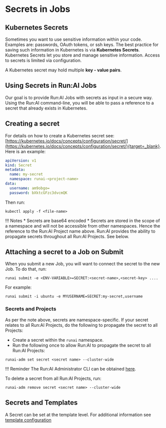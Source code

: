 # Secrets in Jobs

## Kubernetes Secrets

Sometimes you want to use sensitive information within your code. Examples are: passwords, OAuth tokens, or ssh keys. The best practice for saving such information in Kubernetes is via __Kubernetes Secrets__. Kubernetes Secrets let you store and manage sensitive information. Access to secrets is limited via configuration.

A Kubernetes secret may hold multiple __key - value pairs__.

## Using Secrets in Run:AI Jobs

Our goal is to provide Run:AI Jobs with secrets as input in a secure way. Using the Run:AI command-line, you will be able to pass a reference to a secret that already exists in Kubernetes. 

## Creating a secret

For details on how to create a Kubernetes secret see: [https://kubernetes.io/docs/concepts/configuration/secret/](https://kubernetes.io/docs/concepts/configuration/secret/){target=_blank}. Here is an example:

``` YAML
apiVersion: v1
kind: Secret
metadata:
  name: my-secret
  namespace: runai-<project-name>
data:
  username: am9obgo=
  password: bXktcGFzc3dvcmQK
```

Then run:
```
kubectl apply -f <file-name>
```

!!! Notes
    * Secrets are base64 encoded
    * Secrets are stored in the scope of a namespace and will not be accessible from other namespaces. Hence the reference to the Run:AI Project name above. Run:AI provides the ability to propagate secrets throughout all Run:AI Projects. See below.

## Attaching a secret to a Job on Submit

When you submit a new Job, you will want to connect the secret to the new Job. To do that, run:

```
runai submit -e <ENV-VARIABLE>=SECRET:<secret-name>,<secret-key> ....
```

For example:

```
runai submit -i ubuntu -e MYUSERNAME=SECRET:my-secret,username
```


### Secrets and Projects

<!-- !!! Important
    The feature described below is not enabled by default in Run:AI cluster installations -->

As per the note above, secrets are namespace-specific. If your secret relates to all Run:AI Projects, do the following to propagate the secret to all Projects:

* Create a secret within the `runai` namespace.
* Run the following once to allow Run:AI to propagate the secret to all Run:AI Projects:

```
runai-adm set secret <secret name> --cluster-wide
```

!!! Reminder
    The Run:AI Administrator CLI can be obtained [here](../runai-setup/advanced/cli-admin-install.md).

To delete a secret from all Run:AI Projects, run:

```
runai-adm remove secret <secret name> --cluster-wide
```

## Secrets and Templates

A Secret can be set at the template level. For additional information see [template configuration](templates.md)